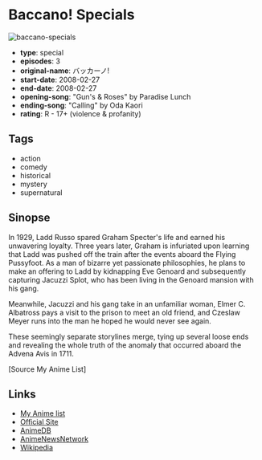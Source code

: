 # Baccano! Specials

![baccano-specials](https://cdn.myanimelist.net/images/anime/7/9129.jpg)

-   **type**: special
-   **episodes**: 3
-   **original-name**: バッカーノ!
-   **start-date**: 2008-02-27
-   **end-date**: 2008-02-27
-   **opening-song**: "Gun's & Roses" by Paradise Lunch
-   **ending-song**: "Calling" by Oda Kaori
-   **rating**: R - 17+ (violence & profanity)

## Tags

-   action
-   comedy
-   historical
-   mystery
-   supernatural

## Sinopse

In 1929, Ladd Russo spared Graham Specter's life and earned his unwavering loyalty. Three years later, Graham is infuriated upon learning that Ladd was pushed off the train after the events aboard the Flying Pussyfoot. As a man of bizarre yet passionate philosophies, he plans to make an offering to Ladd by kidnapping Eve Genoard and subsequently capturing Jacuzzi Splot, who has been living in the Genoard mansion with his gang.

Meanwhile, Jacuzzi and his gang take in an unfamiliar woman, Elmer C. Albatross pays a visit to the prison to meet an old friend, and Czeslaw Meyer runs into the man he hoped he would never see again.

These seemingly separate storylines merge, tying up several loose ends and revealing the whole truth of the anomaly that occurred aboard the Advena Avis in 1711.

[Source My Anime List]

## Links

-   [My Anime list](https://myanimelist.net/anime/3901/Baccano_Specials)
-   [Official Site](http://www.baccano.jp/)
-   [AnimeDB](http://anidb.info/perl-bin/animedb.pl?show=anime&aid=4897)
-   [AnimeNewsNetwork](http://www.animenewsnetwork.com/encyclopedia/anime.php?id=7492)
-   [Wikipedia](http://en.wikipedia.org/wiki/Baccano)
